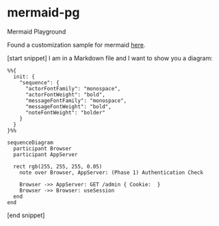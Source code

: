 # mermaid-pg
Mermaid Playground

Found a customization sample for mermaid [here](https://stackoverflow.com/questions/71864287/mermaid-custom-css-scripts-in-markdown).

[start snippet]
I am in a Markdown file and I want to show you a diagram:

```mermaid
%%{
  init: {
    "sequence": {
      "actorFontFamily": "monospace",
      "actorFontWeight": "bold",
      "messageFontFamily": "monospace",
      "messageFontWeight": "bold",
      "noteFontWeight": "bolder"
    }
  }
}%%

sequenceDiagram
  participant Browser
  participant AppServer

  rect rgb(255, 255, 255, 0.05)
    note over Browser, AppServer: (Phase 1) Authentication Check

    Browser ->> AppServer: GET /admin { Cookie:  }
    Browser ->> Browser: useSession
  end
end
```
[end snippet]
